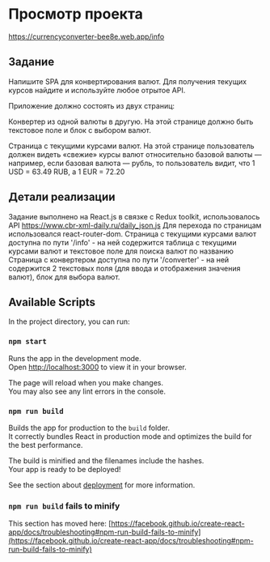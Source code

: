 # Просмотр проекта

https://currencyconverter-bee8e.web.app/info 

## Задание
Напишите SPA для конвертирования валют. Для получения текущих курсов найдите и используйте любое отрытое API.

Приложение должно состоять из двух страниц:

Конвертер из одной валюты в другую. На этой странице должно быть текстовое поле и блок с выбором валют.

Страница с текущими курсами валют. На этой странице пользователь должен видеть «свежие» курсы валют относительно базовой валюты — например, если базовая валюта — рубль, то пользователь видит, что 1 USD = 63.49 RUB, а 1 EUR = 72.20

## Детали реализации 

Задание выполнено на React.js в связке с Redux toolkit, использовалось API https://www.cbr-xml-daily.ru/daily_json.js 
Для перехода по страницам использовался react-router-dom. 
Страница с текущими курсами валют доступна по пути '/info' - на ней содержится таблица с текущими курсами валют и текстовое поле для поиска валют по названию
Страница с конвертером доступна по пути '/converter' - на ней содержится 2 текстовых поля (для ввода и отображения значения валют), блок для выбора валют.

## Available Scripts

In the project directory, you can run:

### `npm start`

Runs the app in the development mode.\
Open [http://localhost:3000](http://localhost:3000) to view it in your browser.

The page will reload when you make changes.\
You may also see any lint errors in the console.


### `npm run build`

Builds the app for production to the `build` folder.\
It correctly bundles React in production mode and optimizes the build for the best performance.

The build is minified and the filenames include the hashes.\
Your app is ready to be deployed!

See the section about [deployment](https://facebook.github.io/create-react-app/docs/deployment) for more information.


### `npm run build` fails to minify

This section has moved here: [https://facebook.github.io/create-react-app/docs/troubleshooting#npm-run-build-fails-to-minify](https://facebook.github.io/create-react-app/docs/troubleshooting#npm-run-build-fails-to-minify)
